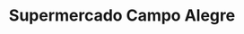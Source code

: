 ---
title: "Supermercado Campo Alegre"
url: /hatillo/supermercado-campo-alegre/
shop: Supermarkt
---